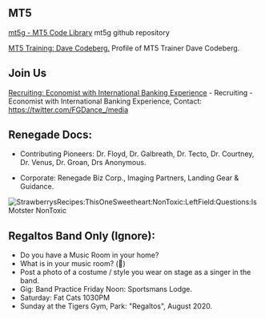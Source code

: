 ## MT5 
[mt5g - MT5 Code Library](https://github.com/mt5g/public) mt5g github repository

[MT5 Training: Dave Codeberg.](https://mastodon.online/web/statuses/104551921934380849) Profile of MT5 Trainer Dave Codeberg.


## Join Us
[Recruiting: Economist with International Banking Experience](https://twitter.com/FGDance_/media) - Recruiting - Economist with International Banking Experience, Contact: https://twitter.com/FGDance_/media

## Renegade Docs:
- Contributing Pioneers: Dr. Floyd,  Dr. Galbreath, Dr. Tecto, Dr. Courtney, Dr. Venus, Dr. Groan, Drs Anonymous.

- Corporate: Renegade Biz Corp., Imaging Partners, Landing Gear & Guidance.


<img src="https://avatars1.githubusercontent.com/u/4284691?v=3&s=200" title="StrawberrysRecipes:ThisOneSweetheart:NonToxic:LeftField:Questions:Is Motster NonToxic">


## Regaltos Band Only (Ignore):
- Do you have a Music Room in your home? 
- What is in your music room?  (💙)
- Post a photo of a costume / style you wear on stage as a singer in the band.
- Gig: Band Practice Friday Noon: Sportsmans Lodge.
- Saturday: Fat Cats 1030PM
- Sunday at the Tigers Gym, Park: "Regaltos",  August 2020. 










